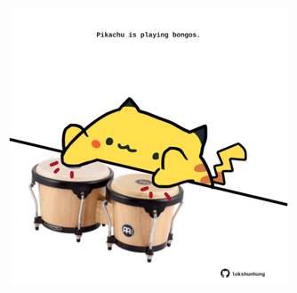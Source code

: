 <!-- built at 17/09/2022, 02:51:51 UTC -->
<p align="center">
  <img width="500" height="500" src="./ReadmeImage.svg">
</p>
